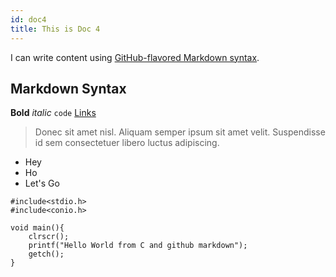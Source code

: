 ```yaml
---
id: doc4
title: This is Doc 4
---
```


I can write content using [GitHub-flavored Markdown syntax](https://github.github.com/gfm/).

## Markdown Syntax

**Bold** _italic_ `code` [Links](#url)

> Donec sit amet nisl. Aliquam semper ipsum sit amet velit. Suspendisse
> id sem consectetuer libero luctus adipiscing.

* Hey
* Ho
* Let's Go

```
#include<stdio.h>
#include<conio.h>

void main(){
    clrscr();
    printf("Hello World from C and github markdown");
    getch();
}
```